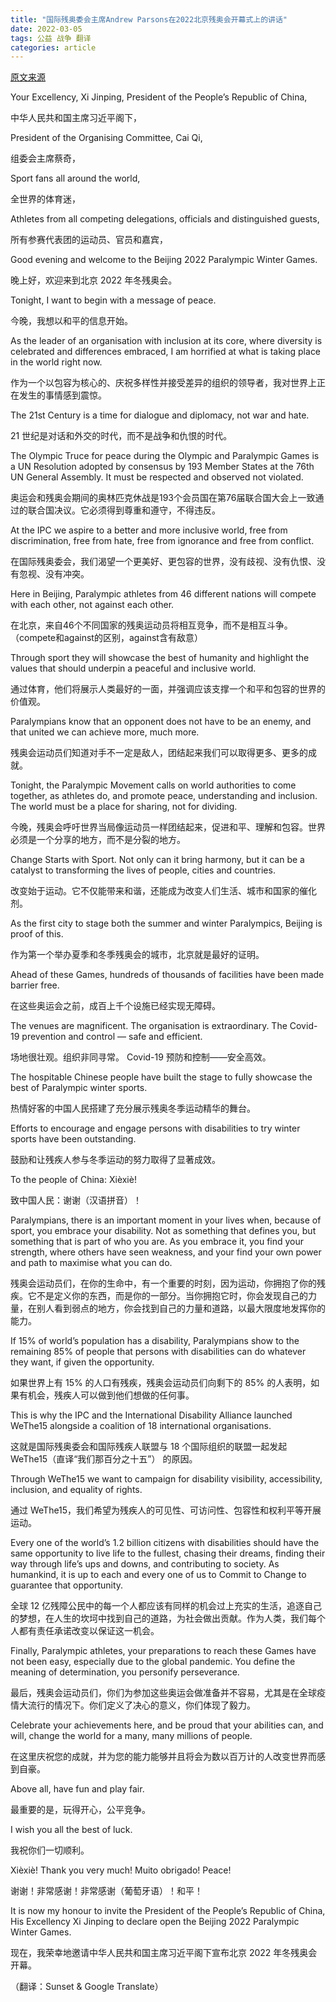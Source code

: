```yaml
---
title: "国际残奥委会主席Andrew Parsons在2022北京残奥会开幕式上的讲话"
date: 2022-03-05
tags: 公益 战争 翻译
categories: article
---
```


[原文来源](https://www.paralympic.org/feature/ipc-president-andrew-parsons-beijing-2022-opening-ceremony-speech)

Your Excellency, Xi Jinping, President of the People’s Republic of China,

中华人民共和国主席习近平阁下，

President of the Organising Committee, Cai Qi,

组委会主席蔡奇，

Sport fans all around the world,

全世界的体育迷，

Athletes from all competing delegations, officials and distinguished guests,

所有参赛代表团的运动员、官员和嘉宾，

Good evening and welcome to the Beijing 2022 Paralympic Winter Games.

晚上好，欢迎来到北京 2022 年冬残奥会。

Tonight, I want to begin with a message of peace.

今晚，我想以和平的信息开始。

As the leader of an organisation with inclusion at its core, where diversity is celebrated and differences embraced, I am horrified at what is taking place in the world right now.

作为一个以包容为核心的、庆祝多样性并接受差异的组织的领导者，我对世界上正在发生的事情感到震惊。

The 21st Century is a time for dialogue and diplomacy, not war and hate.

21 世纪是对话和外交的时代，而不是战争和仇恨的时代。

The Olympic Truce for peace during the Olympic and Paralympic Games is a UN Resolution adopted by consensus by 193 Member States at the 76th UN General Assembly. It must be respected and observed not violated.

奥运会和残奥会期间的奥林匹克休战是193个会员国在第76届联合国大会上一致通过的联合国决议。它必须得到尊重和遵守，不得违反。

At the IPC we aspire to a better and more inclusive world, free from discrimination, free from hate, free from ignorance and free from conflict.

在国际残奥委会，我们渴望一个更美好、更包容的世界，没有歧视、没有仇恨、没有忽视、没有冲突。

Here in Beijing, Paralympic athletes from 46 different nations will compete with each other, not against each other.

在北京，来自46个不同国家的残奥运动员将相互竞争，而不是相互斗争。（compete和against的区别，against含有敌意）

Through sport they will showcase the best of humanity and highlight the values that should underpin a peaceful and inclusive world.

通过体育，他们将展示人类最好的一面，并强调应该支撑一个和平和包容的世界的价值观。

Paralympians know that an opponent does not have to be an enemy, and that united we can achieve more, much more.

残奥会运动员们知道对手不一定是敌人，团结起来我们可以取得更多、更多的成就。

Tonight, the Paralympic Movement calls on world authorities to come together, as athletes do, and promote peace, understanding and inclusion. The world must be a place for sharing, not for dividing.

今晚，残奥会呼吁世界当局像运动员一样团结起来，促进和平、理解和包容。世界必须是一个分享的地方，而不是分裂的地方。

Change Starts with Sport.  Not only can it bring harmony, but it can be a catalyst to transforming the lives of people, cities and countries.

改变始于运动。它不仅能带来和谐，还能成为改变人们生活、城市和国家的催化剂。

As the first city to stage both the summer and winter Paralympics, Beijing is proof of this.

作为第一个举办夏季和冬季残奥会的城市，北京就是最好的证明。

Ahead of these Games, hundreds of thousands of facilities have been made barrier free. 

在这些奥运会之前，成百上千个设施已经实现无障碍。

The venues are magnificent. The organisation is extraordinary. The Covid-19 prevention and control — safe and efficient.

场地很壮观。组织非同寻常。 Covid-19 预防和控制——安全高效。

The hospitable Chinese people have built the stage to fully showcase the best of Paralympic winter sports.

热情好客的中国人民搭建了充分展示残奥冬季运动精华的舞台。

Efforts to encourage and engage persons with disabilities to try winter sports have been outstanding.

鼓励和让残疾人参与冬季运动的努力取得了显著成效。

To the people of China: Xièxiè!

致中国人民：谢谢（汉语拼音）！

Paralympians, there is an important moment in your lives when, because of sport, you embrace your disability. Not as something that defines you, but something that is part of who you are.  As you embrace it, you find your strength, where others have seen weakness, and your find your own power and path to maximise what you can do.

残奥会运动员们，在你的生命中，有一个重要的时刻，因为运动，你拥抱了你的残疾。它不是定义你的东西，而是你的一部分。当你拥抱它时，你会发现自己的力量，在别人看到弱点的地方，你会找到自己的力量和道路，以最大限度地发挥你的能力。

If 15% of world’s population has a disability, Paralympians show to the remaining 85% of people that persons with disabilities can do whatever they want, if given the opportunity.

如果世界上有 15% 的人口有残疾，残奥会运动员们向剩下的 85% 的人表明，如果有机会，残疾人可以做到他们想做的任何事。

This is why the IPC and the International Disability Alliance launched WeThe15 alongside a coalition of 18 international organisations.

这就是国际残奥委会和国际残疾人联盟与 18 个国际组织的联盟一起发起 WeThe15（直译“我们那百分之十五”） 的原因。

Through WeThe15 we want to campaign for disability visibility, accessibility, inclusion, and equality of rights.

通过 WeThe15，我们希望为残疾人的可见性、可访问性、包容性和权利平等开展运动。

Every one of the world’s 1.2 billion citizens with disabilities should have the same opportunity to live life to the fullest, chasing their dreams, finding their way through life’s ups and downs, and contributing to society. As humankind, it is up to each and every one of us to Commit to Change to guarantee that opportunity.

全球 12 亿残障公民中的每一个人都应该有同样的机会过上充实的生活，追逐自己的梦想，在人生的坎坷中找到自己的道路，为社会做出贡献。作为人类，我们每个人都有责任承诺改变以保证这一机会。

Finally, Paralympic athletes, your preparations to reach these Games have not been easy, especially due to the global pandemic. You define the meaning of determination, you personify perseverance.

最后，残奥会运动员们，你们为参加这些奥运会做准备并不容易，尤其是在全球疫情大流行的情况下。你们定义了决心的意义，你们体现了毅力。

Celebrate your achievements here, and be proud that your abilities can, and will, change the world for a many, many millions of people.

在这里庆祝您的成就，并为您的能力能够并且将会为数以百万计的人改变世界而感到自豪。

Above all, have fun and play fair. 

最重要的是，玩得开心，公平竞争。

I wish you all the best of luck.

我祝你们一切顺利。

Xièxiè! Thank you very much! Muito obrigado! Peace!

谢谢！非常感谢！非常感谢（葡萄牙语）！和平！

It is now my honour to invite the President of the People’s Republic of China, His Excellency Xi Jinping to declare open the Beijing 2022 Paralympic Winter Games.

现在，我荣幸地邀请中华人民共和国主席习近平阁下宣布北京 2022 年冬残奥会开幕。

（翻译：Sunset & Google Translate）

